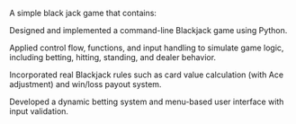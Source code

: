 A simple black jack game that contains:

Designed and implemented a command-line Blackjack game using Python.

Applied control flow, functions, and input handling to simulate game logic, including betting, hitting, standing, and dealer behavior.

Incorporated real Blackjack rules such as card value calculation (with Ace adjustment) and win/loss payout system.

Developed a dynamic betting system and menu-based user interface with input validation.

